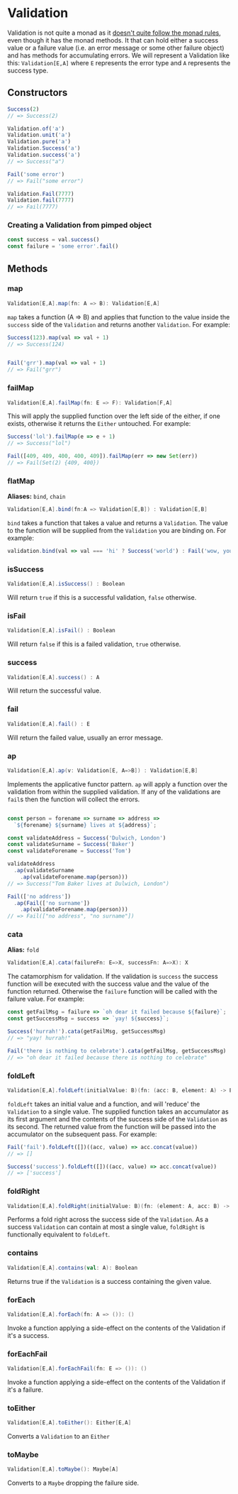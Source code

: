 # Validation

Validation is not quite a monad as it [doesn't quite follow the monad rules](http://stackoverflow.com/questions/12211776/why-isnt-validation-a-monad-scalaz7), even though it has the monad methods.  It that can hold either a success value or a failure value (i.e. an error message or some other failure object) and has methods for accumulating errors.  We will represent a Validation like this: `Validation[E,A]` where `E` represents the error type and `A` represents the success type.

## Constructors

```javascript
Success(2)
// => Success(2)

Validation.of('a')
Validation.unit('a')
Validation.pure('a')
Validation.Success('a')
Validation.success('a')
// => Success("a")

Fail('some error')
// => Fail("some error")

Validation.Fail(7777)
Validation.fail(7777)
// => Fail(7777)
```

### Creating a Validation from pimped object

```javascript
const success = val.success()
const failure = 'some error'.fail()
```

## Methods

### map

```scala
Validation[E,A].map(fn: A => B): Validation[E,A]
```

`map` takes a function (A => B) and applies that function to the value inside the `success` side of the `Validation` and returns another `Validation`. For example:

```javascript
Success(123).map(val => val + 1)
// => Success(124)


Fail('grr').map(val => val + 1)
// => Fail("grr")
```

### failMap

```scala
Validation[E,A].failMap(fn: E => F): Validation[F,A]
```

This will apply the supplied function over the left side of the either, if one exists, otherwise it returns the `Either` untouched. For example:

```javascript
Success('lol').failMap(e => e + 1)
// => Success("lol")

Fail([409, 409, 400, 400, 409]).failMap(err => new Set(err))
// => Fail(Set(2) {409, 400})
```


### flatMap
**Aliases:** `bind`, `chain`

```scala
Validation[E,A].bind(fn:A => Validation[E,B]) : Validation[E,B]
```

`bind` takes a function that takes a value and returns a `Validation`. The value to the function will be supplied from the `Validation` you are binding on. For example:

```javascript
validation.bind(val => val === 'hi' ? Success('world') : Fail('wow, you really failed.'))
```

### isSuccess

```scala
Validation[E,A].isSuccess() : Boolean
```

Will return `true` if this is a successful validation, `false` otherwise.

### isFail

```scala
Validation[E,A].isFail() : Boolean
```

Will return `false` if this is a failed validation, `true` otherwise.

### success

```scala
Validation[E,A].success() : A
```

Will return the successful value.


### fail

```scala
Validation[E,A].fail() : E
```

Will return the failed value, usually an error message.

### ap

```scala
Validation[E,A].ap(v: Validation[E, A=>B]) : Validation[E,B]
```

Implements the applicative functor pattern.  `ap` will apply a function over the validation from within the supplied validation.  If any of the validations are `fail`s then the function will collect the errors.

```javascript

const person = forename => surname => address =>
  `${forename} ${surname} lives at ${address}`;

const validateAddress = Success('Dulwich, London')
const validateSurname = Success('Baker')
const validateForename = Success('Tom')

validateAddress
  .ap(validateSurname
    .ap(validateForename.map(person)))
// => Success("Tom Baker lives at Dulwich, London")

Fail(['no address'])
  .ap(Fail(['no surname'])
    .ap(validateForename.map(person)))
// => Fail(["no address", "no surname"])
```

### cata
**Alias:** `fold`

```scala
Validation[E,A].cata(failureFn: E=>X, successFn: A=>X): X
```

The catamorphism for validation.  If the validation is `success` the success function will be executed with the success value and the value of the function returned. Otherwise the `failure` function will be called with the failure value. For example:

```javascript
const getFailMsg = failure => `oh dear it failed because ${failure}`;
const getSuccessMsg = success => `yay! ${success}`;

Success('hurrah!').cata(getFailMsg, getSuccessMsg)
// => "yay! hurrah!"

Fail('there is nothing to celebrate').cata(getFailMsg, getSuccessMsg)
// => "oh dear it failed because there is nothing to celebrate"
```

### foldLeft

```scala
Validation[E,A].foldLeft(initialValue: B)(fn: (acc: B, element: A) -> B): B
```

`foldLeft` takes an initial value and a function, and will 'reduce' the `Validation` to a single value.  The supplied function takes an accumulator as its first argument and the contents of the success side of the `Validation` as its second.  The returned value from the function will be passed into the accumulator on the subsequent pass. For example:

```javascript
Fail('fail').foldLeft([])((acc, value) => acc.concat(value))
// => []

Success('success').foldLeft([])((acc, value) => acc.concat(value))
// => ['success']
```

### foldRight

```scala
Validation[E,A].foldRight(initialValue: B)(fn: (element: A, acc: B) -> B): B
```

Performs a fold right across the success side of the `Validation`.  As a success `Validation` can contain at most a single value, `foldRight` is functionally equivalent to `foldLeft`.

### contains

```scala
Validation[E,A].contains(val: A): Boolean
```

Returns true if the `Validation` is a success containing the given value.

### forEach

```scala
Validation[E,A].forEach(fn: A => ()): ()
```

Invoke a function applying a side-effect on the contents of the Validation if it's a success.

### forEachFail

```scala
Validation[E,A].forEachFail(fn: E => ()): ()
```

Invoke a function applying a side-effect on the contents of the Validation if it's a failure.

### toEither

```scala
Validation[E,A].toEither(): Either[E,A]
```

Converts a `Validation` to an `Either`

### toMaybe

```scala
Validation[E,A].toMaybe(): Maybe[A]
```

Converts to a `Maybe` dropping the failure side.
